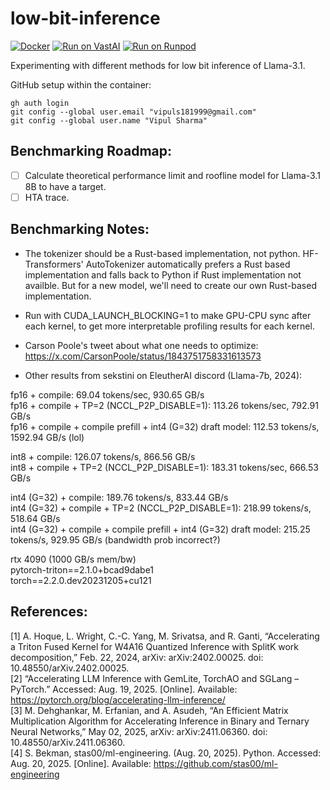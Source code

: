 # low-bit-inference

[![Docker](https://github.com/vipulSharma18/low-bit-inference/actions/workflows/docker-publish.yml/badge.svg)](https://github.com/vipulSharma18/low-bit-inference/actions/workflows/docker-publish.yml) [![Run on VastAI](https://img.shields.io/badge/Run_on-VastAI-blue)](https://cloud.vast.ai?ref_id=288801&template_id=bc0609fee288cad6d15b1262dbc83214) [![Run on Runpod](https://img.shields.io/badge/Run_on-Runpod-green)](https://console.runpod.io/deploy?template=q0ucwygekf&ref=9969n21w)

Experimenting with different methods for low bit inference of Llama-3.1.

GitHub setup within the container:
```
gh auth login
git config --global user.email "vipuls181999@gmail.com"
git config --global user.name "Vipul Sharma"
```

## Benchmarking Roadmap:
- [ ] Calculate theoretical performance limit and roofline model for Llama-3.1 8B to have a target.
- [ ] HTA trace.

## Benchmarking Notes:
* The tokenizer should be a Rust-based implementation, not python. HF-Transformers' AutoTokenizer automatically prefers a Rust based implementation and falls back to Python if Rust implementation not availble. But for a new model, we'll need to create our own Rust-based implementation.

* Run with CUDA_LAUNCH_BLOCKING=1 to make GPU-CPU sync after each kernel, to get more interpretable profiling results for each kernel.

* Carson Poole's tweet about what one needs to optimize: https://x.com/CarsonPoole/status/1843751758331613573

* Other results from sekstini on EleutherAI discord (Llama-7b, 2024):

fp16 + compile: 69.04 tokens/sec, 930.65 GB/s       
fp16 + compile + TP=2 (NCCL_P2P_DISABLE=1): 113.26 tokens/sec, 792.91 GB/s      
fp16 + compile + compile prefill + int4 (G=32) draft model: 112.53 tokens/s, 1592.94 GB/s (lol)     

int8 + compile: 126.07 tokens/s, 866.56 GB/s        
int8 + compile + TP=2 (NCCL_P2P_DISABLE=1): 183.31 tokens/sec, 666.53 GB/s      

int4 (G=32) + compile: 189.76 tokens/s, 833.44 GB/s     
int4 (G=32) + compile + TP=2 (NCCL_P2P_DISABLE=1): 218.99 tokens/s, 518.64 GB/s     
int4 (G=32) + compile + compile prefill + int4 (G=32) draft model: 215.25 tokens/s, 929.95 GB/s (bandwidth prob incorrect?)     

rtx 4090 (1000 GB/s mem/bw)     
pytorch-triton==2.1.0+bcad9dabe1        
torch==2.2.0.dev20231205+cu121      

## References:
[1] A. Hoque, L. Wright, C.-C. Yang, M. Srivatsa, and R. Ganti, “Accelerating a Triton Fused Kernel for W4A16 Quantized Inference with SplitK work decomposition,” Feb. 22, 2024, arXiv: arXiv:2402.00025. doi: 10.48550/arXiv.2402.00025.    
[2] “Accelerating LLM Inference with GemLite, TorchAO and SGLang – PyTorch.” Accessed: Aug. 19, 2025. [Online]. Available: https://pytorch.org/blog/accelerating-llm-inference/    
[3] M. Dehghankar, M. Erfanian, and A. Asudeh, “An Efficient Matrix Multiplication Algorithm for Accelerating Inference in Binary and Ternary Neural Networks,” May 02, 2025, arXiv: arXiv:2411.06360. doi: 10.48550/arXiv.2411.06360.    
[4] S. Bekman, stas00/ml-engineering. (Aug. 20, 2025). Python. Accessed: Aug. 20, 2025. [Online]. Available: https://github.com/stas00/ml-engineering    
